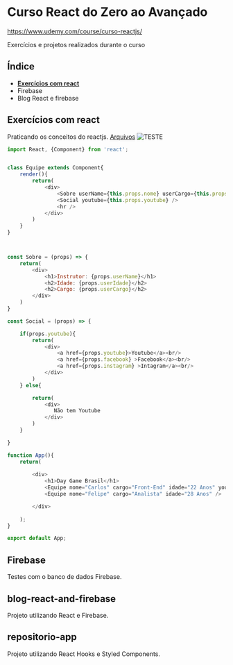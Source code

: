 # Curso React do Zero ao Avançado 
https://www.udemy.com/course/curso-reactjs/ <br />

Exercícios e projetos realizados durante o curso<br/>

## Índice

- **[Exercícios com react](https://github.com/carloswilliamds/curso-react-zero-ao-avancado-udemy#%C3%ADndice)**
- Firebase
- Blog React e firebase

## Exercícios com react
Praticando os conceitos do reactjs.
[Arquivos](https://github.com/carloswilliamds/curso-react-zero-ao-avancado-udemy/tree/master/exercicos-react)
![TESTE](https://octodex.github.com/images/yaktocat.png)
```javascript
import React, {Component} from 'react';


class Equipe extends Component{
    render(){
        return(
            <div>
                <Sobre userName={this.props.nome} userCargo={this.props.cargo} userIdade={this.props.idade} />
                <Social youtube={this.props.youtube} />
                <hr />
            </div>
        )
    }
}



const Sobre = (props) => {
    return(
        <div>
            <h1>Instrutor: {props.userName}</h1>
            <h2>Idade: {props.userIdade}</h2>
            <h2>Cargo: {props.userCargo}</h2>
        </div>
    )
}

const Social = (props) => {

    if(props.youtube){
        return(
            <div>
                <a href={props.youtube}>Youtube</a><br/>
                <a href={props.facebook} >Facebook</a><br/>
                <a href={props.instagram} >Intagram</a><br/>
            </div>
        )
    } else{ 

        return(
            <div>
               Não tem Youtube
            </div>
        )
    }

}

function App(){
    return(
 
        <div>
            <h1>Day Game Brasil</h1>
            <Equipe nome="Carlos" cargo="Front-End" idade="22 Anos" youtube="https://www.youtube.com/" />
            <Equipe nome="Felipe" cargo="Analista" idade="28 Anos" />

        </div>
 
    );
}

export default App;
```

## Firebase
Testes com o banco de dados Firebase.

## blog-react-and-firebase
Projeto utilizando React e Firebase.

## repositorio-app
Projeto utilizando React Hooks e Styled Components.
